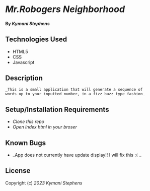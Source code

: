 # _Mr.Robogers Neighborhood_

#### By _**Kymani Stephens**_ 

## Technologies Used

* HTML5 
* CSS
* Javascript

## Description

    _This is a small application that will generate a sequence of
    words up to your inputted number, in a fizz buzz type fashion_

## Setup/Installation Requirements

* _Clone this repo_
* _Open Index.html in your broser_

## Known Bugs

* _App does not currently have update display!! I will fix this :`(` _

## License

Copyright (c) _2023_ _Kymani Stephens_




